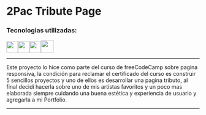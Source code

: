 # 2Pac Tribute Page

### Tecnologias utilizadas:

<img src="https://cdn-icons-png.flaticon.com/512/174/174854.png" width='30px' ><img src="https://cdn-icons-png.flaticon.com/512/732/732190.png" width='30px' ><img src="https://cdn-icons-png.flaticon.com/512/5968/5968292.png" width='30px' ><img src="https://cdn.icon-icons.com/icons2/1088/PNG/512/1485282157-adobe-photoshop-raster-graphics-editor-cc-creative-cloud_78285.png" width='33px' >

---

Este proyecto lo hice como parte del curso de freeCodeCamp sobre pagina responsiva, la condición para reclamar el certificado del curso es construir 5 sencillos proyectos y uno de ellos es desarrollar una pagina tributo, al final decidí hacerla sobre uno de mis artistas favoritos y un poco mas elaborada siempre cuidando una buena estética y experiencia de usuario y agregarla a mi Portfolio.

---
